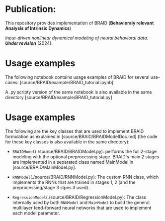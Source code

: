 # Publication:
This repository provides implementation of BRAID (**Behavioraly relevant Analysis of Intrinsic Dynamics**)

*Input-driven nonlinear dynamical modeling of neural behavioral data*. ***Under revision*** (2024).

# Usage examples
The following notebook contains usage examples of BRAID for several use-cases:
[source/BRAID/example/BRAID_tutorial.ipynb]

A .py scripty version of the same notebook is also available in the same directory [source/BRAID/example/BRAID_tutorial.py]

# Usage examples
The following are the key classes that are used to implement BRAID formulation as explained in [source/BRAID/BRAIDModelDoc.md] (the code for these key classes is also available in the same directory):

- `BRAIDModel`(./source/BRAID/BRAIDModel.py): performs the full 2-stage modeling with the optional preprocessing stage. BRAID's main 2 stages are implemented in a separated class named MainModel in [source/BRAID/MainModel.py].

-  `RNNModel`(./source/BRAID/RNNModel.py): The custom RNN class, which implements the RNNs that are trained in stages 1, 2 (and the preprocessing/stage 3 stpes if used). 

-  `RegressionModel`(./source/BRAID/RegressionModel.py): The class internally used by both `RNNModel` and `MainModel` to build the general multilayer feed-forward neural networks that are used to implement each model parameter. 
